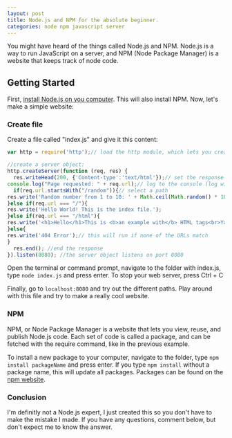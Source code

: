 ```yaml
---
layout: post
title: Node.js and NPM for the absolute beginner.
categories: node npm javascript server
---
```


You might have heard of the things called Node.js and NPM. Node.js is a way to run JavaScript on a server, and NPM (Node Package Manager) is a website that keeps track of node code.

## Getting Started

First, [install Node.js on you computer](https://nodejs.org/en/download/). This will also install NPM. Now, let's make a simple website:

### Create file
Create a file called "index.js" and give it this content:
```javascript
var http = require('http');// load the http module, which lets you create websites

//create a server object:
http.createServer(function (req, res) {
  res.writeHead(200, {'Content-type':'text/html'});// set the response type and code
console.log("Page requested: " + req.url);// log to the console (log will appear in you terminal or command prompt)
  if(req.url.startsWith("/random")){// select a path
res.write('Random number from 1 to 10: ' + Math.ceil(Math.random() * 10));// write a response
}else if(req.url === "/"){
res.write('Hello World! This is the index file.');
}else if(req.url === "/html"){
res.write('<h1>Hello</h1>This is <b>an example with</b> HTML tags<br>Yay!');
}else{
res.write('404 Error');// this will run if none of the URLs match
}
  res.end(); //end the response
}).listen(8080); //the server object listens on port 8080
```
Open the terminal or command prompt, navigate to the folder with index.js, type `node index.js` and press enter. To stop your web server, press Ctrl + C

Finally, go to `localhost:8080` and try out the different paths. Play around with this file and try to make a really cool website.

### NPM

NPM, or Node Package Manager is a website that lets you view, reuse, and publish Node.js code. Each set of code is called a package, and can be fetched with the require command, like in the previous example.

To install a new package to your computer, navigate to the folder, type `npm install packageName` and press enter. If you type `npm install` without a package name, this will update all packages. Packages can be found on the [npm website](https://www.npmjs.com).

### Conclusion

I'm definitly not a Node.js expert, I just created this so you don't have to make the mistake I made. If you have any questions, comment below, but don't expect me to know the answer.
